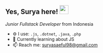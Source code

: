 <h2>
  Yes, Surya here!
  <img src="https://media.giphy.com/media/hvRJCLFzcasrR4ia7z/giphy.gif" width="28">
</h2>
<p><em>Junior Fullstack Developer</em> from Indonesia</p>
  
- ⚙️ I use: `.js`, `.dotnet`, `.java`, `.php`
- 🌱 Currently learning about JS
- 📫 Reach me: suryasaeful98@gmail.com
